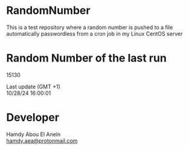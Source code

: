 # RandomNumber    
This is a test repository where a random number is pushed to a file automatically passwordless from a cron job in my Linux CentOS server    
# Random Number of the last run   
15130
      
Last update (GMT +1)    
10/28/24 16:00:01
# Developer    
Hamdy Abou El Anein   
hamdy.aea@protonmail.com
